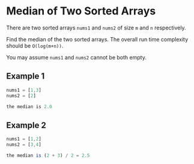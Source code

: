 # Median of Two Sorted Arrays

There are two sorted arrays `nums1` and `nums2` of size `m` and `n` respectively.

Find the median of the two sorted arrays. The overall run time complexity should be `O(log(m+n))`.

You may assume `nums1` and `nums2` cannot be both empty.

## Example 1

```javascript
nums1 = [1,3]
nums2 = [2]

the median is 2.0
```

## Example 2

```javascript
nums1 = [1,2]
nums2 = [3,4]

the median is (2 + 3) / 2 = 2.5
```

